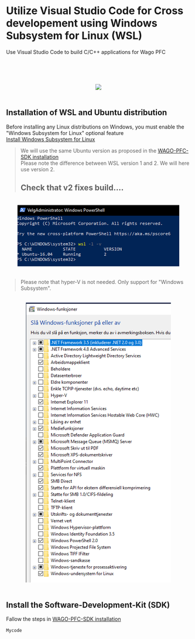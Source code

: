 # Utilize Visual Studio Code for Cross developement using Windows Subsystem for Linux (WSL)
Use Visual Studio Code to build C/C++ applications for Wago PFC

<br><br>

<div align="center">
   <br>
  <img src="imm\VSCodeWSL.png"><br><br>
</div>


## Installation of WSL and Ubuntu distribution
Before installing any Linux distributions on Windows, you must enable the "Windows Subsystem for Linux" optional feature <br/>
[Install Windows Subsystem for Linux](https://docs.microsoft.com/en-us/windows/wsl/install-win10)

> We will use the same Ubuntu version as proposed in the [WAGO-PFC-SDK installation](https://github.com/WAGO/pfc-firmware-sdk) <br/>
> Please note the difference between WSL version 1 and 2. We will here use version 2.
> ## Check that v2 fixes build....

<div align="center">
   <br>
  <img src="img\Powershell_wsl2.png"><br><br>
</div>

> Please note that hyper-V is not needed. Only support for "Windows Subsystem".

<div align="center">
   <br>
  <img src="img\WindowsFeaturesOnOff.png"><br><br>
</div>


## Install the Software-Development-Kit (SDK) 
Fallow the steps in [WAGO-PFC-SDK installation](https://github.com/WAGO/pfc-firmware-sdk) <br/> 


```
Mycode
```


















